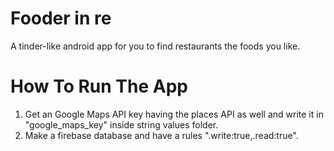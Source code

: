 # Fooder in re
A tinder-like android app for you to find restaurants the foods you like.

# How To Run The App
1. Get an Google Maps API key having the places API as well and write it in "google_maps_key" inside string values folder.
2. Make a firebase database and have a rules ".write:true,.read:true".
